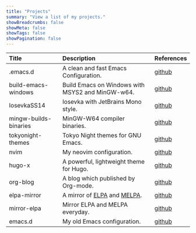 ```yaml
---
title: "Projects"
summary: "View a list of my projects."
showBreadcrumbs: false
showMeta: false
showTags: false
showPagination: false
---
```


| Title                 | Description                                                                | References                                                     |
|:----------------------|:---------------------------------------------------------------------------|:---------------------------------------------------------------|
| .emacs.d              | A clean and fast Emacs Configuration.                                      | [github](https://github.com/xuchengpeng/.emacs.d)              |
| build-emacs-windows   | Build Emacs on Windows with MSYS2 and MinGW-w64.                           | [github](https://github.com/xuchengpeng/build-emacs-windows)   |
| IosevkaSS14           | Iosevka with JetBrains Mono style.                                         | [github](https://github.com/xuchengpeng/IosevkaSS14)           |
| mingw-builds-binaries | MinGW-W64 compiler binaries.                                               | [github](https://github.com/xuchengpeng/mingw-builds-binaries) |
| tokyonight-themes     | Tokyo Night themes for GNU Emacs.                                          | [github](https://github.com/xuchengpeng/tokyonight-themes)     |
| nvim                  | My neovim configuration.                                                   | [github](https://github.com/xuchengpeng/nvim)                  |
| hugo-x                | A powerful, lightweight theme for Hugo.                                    | [github](https://github.com/xuchengpeng/xuchengpeng.github.io) |
| org-blog              | A blog which published by Org-mode.                                        | [github](https://github.com/xuchengpeng/org-blog)              |
| elpa-mirror           | A mirror of [ELPA](https://elpa.gnu.org/) and [MELPA](https://melpa.org/). | [github](https://github.com/xuchengpeng/elpa-mirror)           |
| mirror-elpa           | Mirror ELPA and MELPA everyday.                                            | [github](https://github.com/xuchengpeng/mirror-elpa)           |
| emacs.d               | My old Emacs configuration.                                                | [github](https://github.com/xuchengpeng/emacs.d)               |
